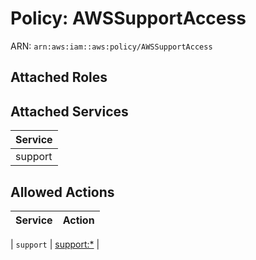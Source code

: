 # Policy: AWSSupportAccess

ARN: `arn:aws:iam::aws:policy/AWSSupportAccess`

## Attached Roles

## Attached Services

| Service |
|---------|
| support |

## Allowed Actions

| Service | Action |
|:-------:|--------|

| `support` | [support:*](../actions.md#support:all) |
